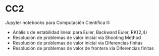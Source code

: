 # CC2
Jupyter notebooks para Computación Científica II:
* Análisis de estabilidad lineal para Euler, Backward Euler, RK{2,4}
* Resolución de problemas de valor inicial vía Shooting Method
* Resolución de problemas de valor inicial vía Diferencias finitas
* Resolución de problemas de valor de frontera vía Diferencias finitas
